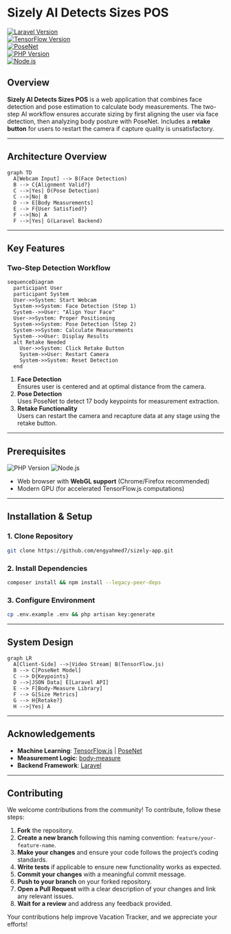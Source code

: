 # Sizely AI Detects Sizes POS 

[![Laravel Version](https://img.shields.io/badge/Laravel-10.x-%23FF2D20?logo=laravel)](https://laravel.com)  
[![TensorFlow Version](https://img.shields.io/badge/TensorFlow-2.x-FF6F00?style=for-the-badge&logo=tensorflow&logoColor=white)](https://www.tensorflow.org/)  
[![PoseNet](https://img.shields.io/badge/PoseNet-000000?style=for-the-badge&logo=tensorflow&logoColor=white)](https://github.com/tensorflow/tfjs-models/tree/master/posenet)  
[![PHP Version](https://img.shields.io/badge/PHP-8.1%2B-%23777BB4?logo=php)](https://www.php.net/)  
[![Node.js](https://img.shields.io/badge/Node.js-18.x-339933?style=for-the-badge&logo=nodedotjs&logoColor=white)](https://nodejs.org/)  

## Overview

**Sizely AI Detects Sizes POS** is a web application that combines face detection and pose estimation to calculate body measurements. The two-step AI workflow ensures accurate sizing by first aligning the user via face detection, then analyzing body posture with PoseNet. Includes a **retake button** for users to restart the camera if capture quality is unsatisfactory.

---

## Architecture Overview

```mermaid
graph TD
  A[Webcam Input] --> B(Face Detection)
  B --> C{Alignment Valid?}
  C -->|Yes| D(Pose Detection)
  C -->|No| B
  D --> E[Body Measurements]
  E --> F{User Satisfied?}
  F -->|No| A
  F -->|Yes| G(Laravel Backend)
```

---

## Key Features

### Two-Step Detection Workflow

```mermaid
sequenceDiagram
  participant User
  participant System
  User->>System: Start Webcam
  System->>System: Face Detection (Step 1)
  System-->>User: "Align Your Face"
  User->>System: Proper Positioning
  System->>System: Pose Detection (Step 2)
  System->>System: Calculate Measurements
  System-->>User: Display Results
  alt Retake Needed
    User->>System: Click Retake Button
    System->>User: Restart Camera
    System->>System: Reset Detection
  end
```

1. **Face Detection**  
   Ensures user is centered and at optimal distance from the camera.
2. **Pose Detection**  
   Uses PoseNet to detect 17 body keypoints for measurement extraction.
3. **Retake Functionality**  
   Users can restart the camera and recapture data at any stage using the retake button.

---

## Prerequisites

![PHP Version](https://img.shields.io/badge/PHP-%3E%3D7.3-777BB4?style=flat)
![Node.js](https://img.shields.io/badge/Node.js-%3E%3D14.x-339933?style=flat)

- Web browser with **WebGL support** (Chrome/Firefox recommended)
- Modern GPU (for accelerated TensorFlow.js computations)

---

## Installation & Setup

### 1. Clone Repository
```bash
git clone https://github.com/engyahmed7/sizely-app.git
```

### 2. Install Dependencies
```bash
composer install && npm install --legacy-peer-deps
```

### 3. Configure Environment
```bash
cp .env.example .env && php artisan key:generate
```

---

## System Design

```mermaid
graph LR
  A[Client-Side] -->|Video Stream| B(TensorFlow.js)
  B --> C[PoseNet Model]
  C --> D{Keypoints}
  D -->|JSON Data| E[Laravel API]
  E --> F[Body-Measure Library]
  F --> G[Size Metrics]
  G --> H{Retake?}
  H -->|Yes| A
```

---

## Acknowledgements

- **Machine Learning**: [TensorFlow.js](https://www.tensorflow.org/js) | [PoseNet](https://github.com/tensorflow/tfjs-models/tree/master/posenet)
- **Measurement Logic**: [body-measure](https://github.com/AI-Machine-Vision-Lab/body-measure)
- **Backend Framework**: [Laravel](https://laravel.com)

---
## Contributing
We welcome contributions from the community! To contribute, follow these steps:

1. **Fork** the repository.
2. **Create a new branch** following this naming convention: `feature/your-feature-name`.
3. **Make your changes** and ensure your code follows the project’s coding standards.
4. **Write tests** if applicable to ensure new functionality works as expected.
5. **Commit your changes** with a meaningful commit message.
6. **Push to your branch** on your forked repository.
7. **Open a Pull Request** with a clear description of your changes and link any relevant issues.
8. **Wait for a review** and address any feedback provided.

Your contributions help improve Vacation Tracker, and we appreciate your efforts!
